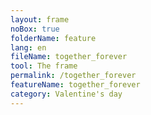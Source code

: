 ```yaml
---
layout: frame
noBox: true
folderName: feature
lang: en
fileName: together_forever
tool: The frame
permalink: /together_forever
featureName: together_forever
category: Valentine's day
---
```


